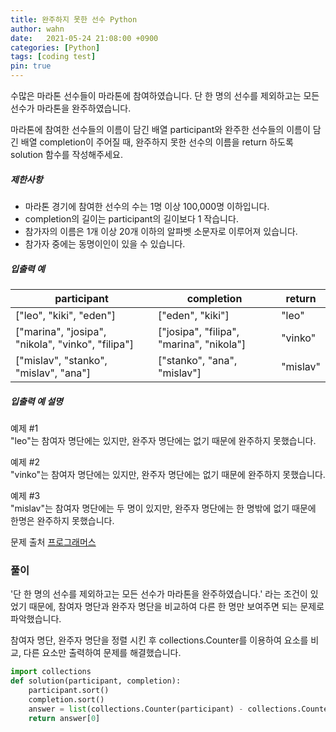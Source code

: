 ```yaml
---
title: 완주하지 못한 선수 Python
author: wahn
date:   2021-05-24 21:08:00 +0900
categories: [Python]
tags: [coding test]
pin: true
---
```


수많은 마라톤 선수들이 마라톤에 참여하였습니다. 단 한 명의 선수를 제외하고는 모든 선수가 마라톤을 완주하였습니다.

마라톤에 참여한 선수들의 이름이 담긴 배열 participant와 완주한 선수들의 이름이 담긴 배열 completion이 주어질 때, 완주하지 못한 선수의 이름을 return 하도록 solution 함수를 작성해주세요.

##### 제한사항

-   마라톤 경기에 참여한 선수의 수는 1명 이상 100,000명 이하입니다.
-   completion의 길이는 participant의 길이보다 1 작습니다.
-   참가자의 이름은 1개 이상 20개 이하의 알파벳 소문자로 이루어져 있습니다.
-   참가자 중에는 동명이인이 있을 수 있습니다.


##### 입출력 예

|participant|completion|return|
|---|---|---|
|["leo", "kiki", "eden"]|["eden", "kiki"]|"leo"
|["marina", "josipa", "nikola", "vinko", "filipa"]|["josipa", "filipa", "marina", "nikola"]|"vinko"|
|["mislav", "stanko", "mislav", "ana"]|["stanko", "ana", "mislav"]|"mislav"|


##### 입출력 예 설명

예제 #1  
"leo"는 참여자 명단에는 있지만, 완주자 명단에는 없기 때문에 완주하지 못했습니다.

예제 #2  
"vinko"는 참여자 명단에는 있지만, 완주자 명단에는 없기 때문에 완주하지 못했습니다.

예제 #3  
"mislav"는 참여자 명단에는 두 명이 있지만, 완주자 명단에는 한 명밖에 없기 때문에 한명은 완주하지 못했습니다.

문제 출처 [프로그래머스]


[프로그래머스]: https://programmers.co.kr/learn/courses/30/lessons/42576



### 풀이

'단 한 명의 선수를 제외하고는 모든 선수가 마라톤을 완주하였습니다.' 라는 조건이 있었기 때문에, 참여자 명단과 완주자 명단을 비교하여 다른 한 명만 보여주면 되는 문제로 파악했습니다.

참여자 명단, 완주자 명단을 정렬 시킨 후 collections.Counter를 이용하여 요소를 비교, 다른 요소만 출력하여 문제를 해결했습니다.

```python
import collections
def solution(participant, completion):
    participant.sort()
    completion.sort()
    answer = list(collections.Counter(participant) - collections.Counter(completion))
    return answer[0]
```